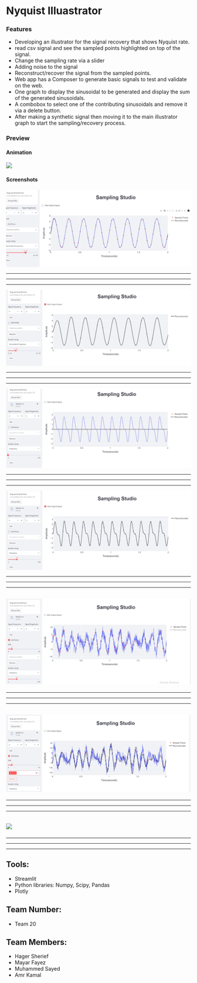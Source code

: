 # Nyquist Illuastrator

### Features

- Developing an illustrator for the signal recovery that shows Nyquist rate.
- read csv signal and see the sampled points highlighted on top of the signal.
- Change the sampling rate via a slider
- Adding noise to the signal
- Reconstruct/recover the signal from the sampled points.
- Web app has a Composer to generate basic signals to test and validate on the web.
- One graph to display the sinusoidal to be generated and display the sum of the generated sinusoidals.
- A combobox to select one of the contributing sinusoidals and remove it via a delete button.
- After making a synthetic signal then moving it to the main illustrator graph to start the sampling/recovery process.

### Preview

#### Animation

![](https://github.com/Amr-said/DSP_Task1_-20-/blob/main/Animation/Animation.gif)

#### Screenshots

<code><img src="https://github.com/Amr-said/DSP_Task1_-20-/blob/main/Screenshots/scr1.jpg"></code>

---

---

---

<code><img src="https://github.com/Amr-said/DSP_Task1_-20-/blob/main/Screenshots/scr2.jpg"></code>

---

---

---

<code><img src="https://github.com/Amr-said/DSP_Task1_-20-/blob/main/Screenshots/scr3.jpg"></code>

---

---

---

<code><img src="https://github.com/Amr-said/DSP_Task1_-20-/blob/main/Screenshots/scr4.jpg"></code>

---

---

---

## <code><img src="https://github.com/Amr-said/DSP_Task1_-20-/blob/main/Screenshots/scr5.jpg"></code>

---

---

---

## <code><img src="https://github.com/Amr-said/DSP_Task1_-20-/blob/main/Screenshots/scr6.jpg"></code>

---

---

---

## <code><img src="https://github.com/Amr-said/DSP_Task1_-20-/blob/main/Screenshots/scr7.jpg"></code>

---

---

---

## Tools:

- Streamlit
- Python libraries: Numpy, Scipy, Pandas
- Plotly

## Team Number:

- Team 20

## Team Members:

- Hager Sherief
- Mayar Fayez
- Muhammed Sayed
- Amr Kamal
